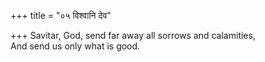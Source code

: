 +++
title = "०५ विश्वानि देव"

+++
Savitar, God, send far away all sorrows and calamities,  
     And send us only what is good.